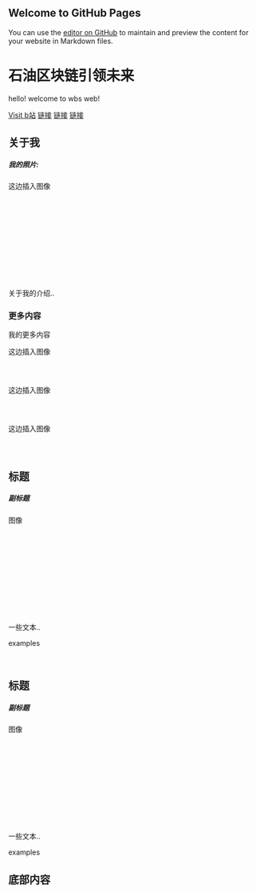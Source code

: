 ## Welcome to GitHub Pages

You can use the [editor on GitHub](https://github.com/CUPKoilchain/CUPKoilchain.github.io/edit/main/index.md) to maintain and preview the content for your website in Markdown files.
<meta http-equiv="Content-Type" content="text/html; charset=utf-8" />
   <h1>石油区块链引领未来</h1>
   <p>hello! welcome to wbs web!</p>
 </div>



 <div class="navbar">
    <a href="https://www.bilibili.com/" target="_blank">Visit b站</a>
   <a href="#">链接</a>
   <a href="#">链接</a>
   <a href="#" class="right">链接</a>
 </div>



 <div class="row">
   <div class="side">
       <h2>关于我</h2>
       <h5>我的照片:</h5>
       <div class="fakeimg" style="height:200px;">这边插入图像</div>
       <p>关于我的介绍..</p>
       <h3>更多内容</h3>
       <p>我的更多内容</p>
       <div class="fakeimg" style="height:60px;">这边插入图像</div><br>
       <div class="fakeimg" style="height:60px;">这边插入图像</div><br>
       <div class="fakeimg" style="height:60px;">这边插入图像</div>
   </div>
   <div class="main">
       <h2>标题</h2>
       <h5>副标题</h5>
       <div class="fakeimg" style="height:200px;">图像</div>
       <p>一些文本..</p>
       <p>examples</p>
       <br>
       <h2>标题</h2>
       <h5>副标题</h5>
       <div class="fakeimg" style="height:200px;">图像</div>
       <p>一些文本..</p>
       <p>examples</p>
   </div>
 </div>



 <div class="footer">
   <h2>底部内容</h2>
 </div>
